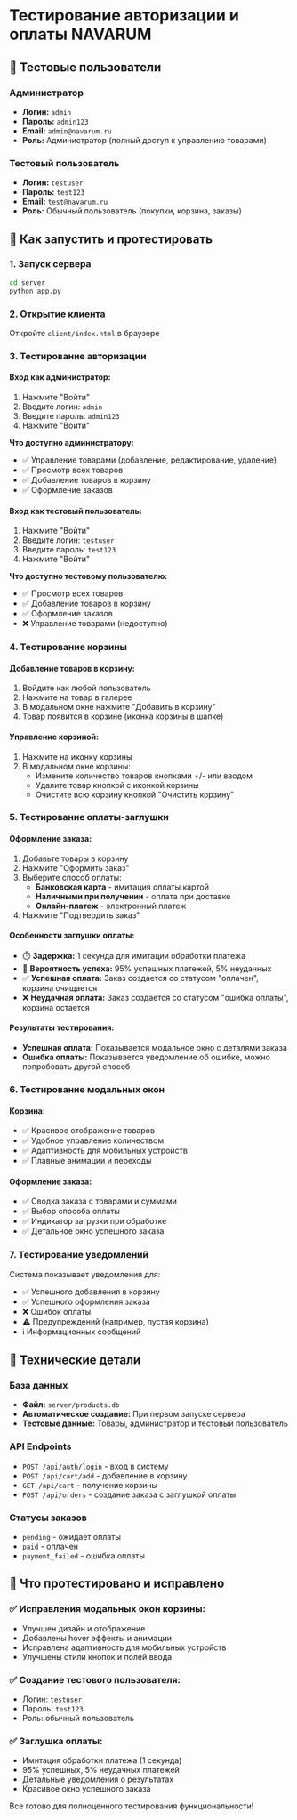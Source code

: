 # Тестирование авторизации и оплаты NAVARUM

## 🧪 Тестовые пользователи

### Администратор
- **Логин:** `admin`
- **Пароль:** `admin123`
- **Email:** `admin@navarum.ru`
- **Роль:** Администратор (полный доступ к управлению товарами)

### Тестовый пользователь
- **Логин:** `testuser`
- **Пароль:** `test123`
- **Email:** `test@navarum.ru`
- **Роль:** Обычный пользователь (покупки, корзина, заказы)

## 🚀 Как запустить и протестировать

### 1. Запуск сервера
```bash
cd server
python app.py
```

### 2. Открытие клиента
Откройте `client/index.html` в браузере

### 3. Тестирование авторизации

#### Вход как администратор:
1. Нажмите "Войти"
2. Введите логин: `admin`
3. Введите пароль: `admin123`
4. Нажмите "Войти"

**Что доступно администратору:**
- ✅ Управление товарами (добавление, редактирование, удаление)
- ✅ Просмотр всех товаров
- ✅ Добавление товаров в корзину
- ✅ Оформление заказов

#### Вход как тестовый пользователь:
1. Нажмите "Войти"
2. Введите логин: `testuser`
3. Введите пароль: `test123`
4. Нажмите "Войти"

**Что доступно тестовому пользователю:**
- ✅ Просмотр всех товаров
- ✅ Добавление товаров в корзину
- ✅ Оформление заказов
- ❌ Управление товарами (недоступно)

### 4. Тестирование корзины

#### Добавление товаров в корзину:
1. Войдите как любой пользователь
2. Нажмите на товар в галерее
3. В модальном окне нажмите "Добавить в корзину"
4. Товар появится в корзине (иконка корзины в шапке)

#### Управление корзиной:
1. Нажмите на иконку корзины
2. В модальном окне корзины:
   - Измените количество товаров кнопками +/- или вводом
   - Удалите товар кнопкой с иконкой корзины
   - Очистите всю корзину кнопкой "Очистить корзину"

### 5. Тестирование оплаты-заглушки

#### Оформление заказа:
1. Добавьте товары в корзину
2. Нажмите "Оформить заказ"
3. Выберите способ оплаты:
   - **Банковская карта** - имитация оплаты картой
   - **Наличными при получении** - оплата при доставке
   - **Онлайн-платеж** - электронный платеж
4. Нажмите "Подтвердить заказ"

#### Особенности заглушки оплаты:
- ⏱️ **Задержка:** 1 секунда для имитации обработки платежа
- 🎲 **Вероятность успеха:** 95% успешных платежей, 5% неудачных
- ✅ **Успешная оплата:** Заказ создается со статусом "оплачен", корзина очищается
- ❌ **Неудачная оплата:** Заказ создается со статусом "ошибка оплаты", корзина остается

#### Результаты тестирования:
- **Успешная оплата:** Показывается модальное окно с деталями заказа
- **Ошибка оплаты:** Показывается уведомление об ошибке, можно попробовать другой способ

### 6. Тестирование модальных окон

#### Корзина:
- ✅ Красивое отображение товаров
- ✅ Удобное управление количеством
- ✅ Адаптивность для мобильных устройств
- ✅ Плавные анимации и переходы

#### Оформление заказа:
- ✅ Сводка заказа с товарами и суммами
- ✅ Выбор способа оплаты
- ✅ Индикатор загрузки при обработке
- ✅ Детальное окно успешного заказа

### 7. Тестирование уведомлений

Система показывает уведомления для:
- ✅ Успешного добавления в корзину
- ✅ Успешного оформления заказа
- ❌ Ошибок оплаты
- ⚠️ Предупреждений (например, пустая корзина)
- ℹ️ Информационных сообщений

## 🔧 Технические детали

### База данных
- **Файл:** `server/products.db`
- **Автоматическое создание:** При первом запуске сервера
- **Тестовые данные:** Товары, администратор и тестовый пользователь

### API Endpoints
- `POST /api/auth/login` - вход в систему
- `POST /api/cart/add` - добавление в корзину
- `GET /api/cart` - получение корзины
- `POST /api/orders` - создание заказа с заглушкой оплаты

### Статусы заказов
- `pending` - ожидает оплаты
- `paid` - оплачен
- `payment_failed` - ошибка оплаты

## 🎯 Что протестировано и исправлено

### ✅ Исправления модальных окон корзины:
- Улучшен дизайн и отображение
- Добавлены hover эффекты и анимации
- Исправлена адаптивность для мобильных устройств
- Улучшены стили кнопок и полей ввода

### ✅ Создание тестового пользователя:
- Логин: `testuser`
- Пароль: `test123`
- Роль: обычный пользователь

### ✅ Заглушка оплаты:
- Имитация обработки платежа (1 секунда)
- 95% успешных, 5% неудачных платежей
- Детальные уведомления о результатах
- Красивое окно успешного заказа

Все готово для полноценного тестирования функциональности! 